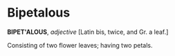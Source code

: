 # Bipetalous

**BIPET'ALOUS**, _adjective_ \[Latin bis, twice, and Gr. a leaf.\]

Consisting of two flower leaves; having two petals.